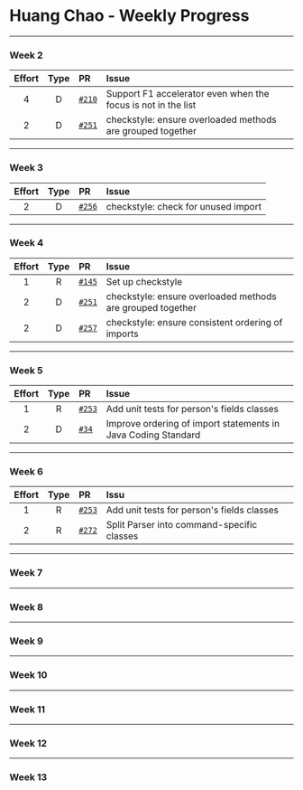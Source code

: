 # Huang Chao - Weekly Progress

---

### Week 2

Effort| Type | PR | Issue
:----:|:----:|:-----------|:------
4 | D | [`#210`](https://github.com/se-edu/addressbook-level4/pull/210) | Support F1 accelerator even when the focus is not in the list
2 | D | [`#251`](https://github.com/se-edu/addressbook-level4/pull/251) | checkstyle: ensure overloaded methods are grouped together

---

### Week 3

Effort| Type | PR | Issue
:----:|:----:|:-----------|:------
2 | D | [`#256`](https://github.com/se-edu/addressbook-level4/pull/256) | checkstyle: check for unused import

---

### Week 4

Effort| Type | PR | Issue
:----:|:----:|:-----------|:------
1 | R | [`#145`](https://github.com/se-edu/addressbook-level2/pull/145) | Set up checkstyle
2 | D | [`#251`](https://github.com/se-edu/addressbook-level4/pull/251) | checkstyle: ensure overloaded methods are grouped together
2 | D | [`#257`](https://github.com/se-edu/addressbook-level4/pull/257) | checkstyle: ensure consistent ordering of imports

---

### Week 5

Effort| Type | PR | Issue
:----:|:----:|:-----------|:------
1 | R | [`#253`](https://github.com/se-edu/addressbook-level4/pull/253) | Add unit tests for person's fields classes
2 | D | [`#34`](https://github.com/oss-generic/process/pull/34) | Improve ordering of import statements in Java Coding Standard

---

### Week 6

Effort| Type | PR | Issu
:----:|:----:|:-----------|:------
1 | R | [`#253`](https://github.com/se-edu/addressbook-level4/pull/253) | Add unit tests for person's fields classes
2 | R | [`#272`](https://github.com/se-edu/addressbook-level4/pull/272) | Split Parser into command-specific classes

---

### Week 7

---

### Week 8

---

### Week 9

---

### Week 10

---

### Week 11

---

### Week 12

---

### Week 13

